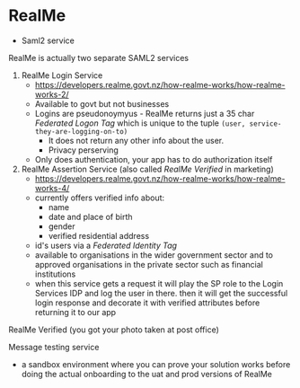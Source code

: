# RealMe

- Saml2 service

RealMe is actually two separate SAML2 services

1. RealMe Login Service
    - https://developers.realme.govt.nz/how-realme-works/how-realme-works-2/
    - Available to govt but not businesses
    - Logins are pseudonoymyus - RealMe returns just a 35 char _Federated Logon
      Tag_ which is unique to the tuple `(user, service-they-are-logging-on-to)`
        - It does not return any other info about the user.
        - Privacy perserving
    - Only does authentication, your app has to do authorization itself
2. RealMe Assertion Service (also called _RealMe Verified_ in marketing)
    - https://developers.realme.govt.nz/how-realme-works/how-realme-works-4/
    - currently offers verified info about:
        - name
        - date and place of birth
        - gender
        - verified residential address
    - id's users via a _Federated Identity Tag_
    - available to organisations in the wider government sector and to approved
      organisations in the private sector such as financial institutions
    - when this service gets a request it will play the SP role to the Login
      Services IDP and log the user in there. then it will get the successful
      login response and decorate it with verified attributes before returning
      it to our app

RealMe Verified (you got your photo taken at post office)

Message testing service

- a sandbox environment where you can prove your solution works before doing the
  actual onboarding to the uat and prod versions of RealMe
